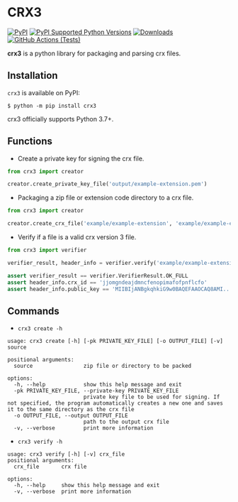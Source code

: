 # CRX3

[![PyPI](https://img.shields.io/pypi/v/crx3)](https://pypi.org/project/crx3/)
[![PyPI Supported Python Versions](https://img.shields.io/pypi/pyversions/crx3.svg)](https://pypi.python.org/pypi/crx3/)
[![Downloads](https://static.pepy.tech/badge/crx3)](https://pepy.tech/project/crx3)
[![GitHub Actions (Tests)](https://github.com/liying2008/python-crx3/actions/workflows/tests.yml/badge.svg)](https://github.com/liying2008/python-crx3/actions/workflows/tests.yml)

**crx3** is a python library for packaging and parsing crx files.

## Installation

`crx3` is available on PyPI:

```console
$ python -m pip install crx3
```

crx3 officially supports Python 3.7+.

## Functions

- Create a private key for signing the crx file.

```python
from crx3 import creator

creator.create_private_key_file('output/example-extension.pem')
```

- Packaging a zip file or extension code directory to a crx file.

```python
from crx3 import creator

creator.create_crx_file('example/example-extension', 'example/example-extension.pem', 'output/example-extension.crx')
```

- Verify if a file is a valid crx version 3 file.

```python
from crx3 import verifier

verifier_result, header_info = verifier.verify('example/example-extension.crx')

assert verifier_result == verifier.VerifierResult.OK_FULL
assert header_info.crx_id == 'jjomgndeajdmncfenopimafofpnflcfo'
assert header_info.public_key == 'MIIBIjANBgkqhkiG9w0BAQEFAAOCAQ8AMI...FkbU7H8sDQIDAQAB'
```

## Commands

- `crx3 create -h`

```
usage: crx3 create [-h] [-pk PRIVATE_KEY_FILE] [-o OUTPUT_FILE] [-v] source

positional arguments:
  source                zip file or directory to be packed

options:
  -h, --help            show this help message and exit
  -pk PRIVATE_KEY_FILE, --private-key PRIVATE_KEY_FILE
                        private key file to be used for signing. If not specified, the program automatically creates a new one and saves it to the same directory as the crx file
  -o OUTPUT_FILE, --output OUTPUT_FILE
                        path to the output crx file
  -v, --verbose         print more information
```

- `crx3 verify -h`

```
usage: crx3 verify [-h] [-v] crx_file
positional arguments:
  crx_file       crx file

options:
  -h, --help     show this help message and exit
  -v, --verbose  print more information
```
